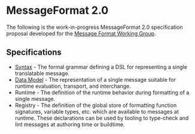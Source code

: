 # MessageFormat 2.0

The following is the work-in-progress MessageFormat 2.0 specification proposal developed for the [Message Format Working Group](https://github.com/unicode-org/message-format-wg).

## Specifications

* [Syntax](./syntax.md) - The formal grammar defining a DSL for representing a single translatable message.
* [Data Model](./model.md) - The representation of a single message suitable for runtime evaluation, transport, and interchange.
* Runtime - The definition of the runtime behavior during formatting of a single message.
* Registry - The definition of the global store of formatting function signatures, variable types, etc. which are available to messages at runtime. These declarations can be used by tooling to type-check and lint messages at authoring time or buildtime.
